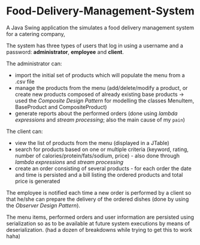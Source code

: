 # Food-Delivery-Management-System
A Java Swing application the simulates a food delivery management system for a catering company,

The system has three types of users that log in using a username and a password: <b>administrator</b>, <b>employee</b> and <b>client</b>. 

The administrator can:
* import the initial set of products which will populate the menu from a .csv file
* manage the products from the menu (add/delete/modify a product, or create new products composed of already existing base products -> used the <i>Composite Design Pattern</i> for modelling the classes MenuItem, BaseProduct and CompositeProduct)
* generate reports about the performed orders (done using <i>lambda expressions</i> and <i>stream processing</i>; also the main cause of my `pain`)

The client can:
* view the list of products from the menu (displayed in a JTable)
* search for products based on one or multiple criteria (keyword, rating, number of calories/protein/fats/sodium, price) - also done through <i>lambda expressions</i> and <i>stream processing</i>
* create an order consisting of several products - for each order the date and time is persisted and a bill listing the ordered products and total price is generated

The employee is notified each time a new order is performed by a client so that he/she can prepare the delivery of the ordered dishes (done by using the <i>Observer Design Pattern</i>).

The menu items, performed orders and user information are persisted using serialization so as to be available at future system executions by means of deserialization. (had a dozen of breakdowns while trying to get this to work haha)
